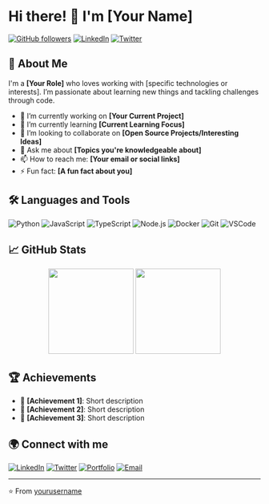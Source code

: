 # Hi there! 👋 I'm [Your Name]

[![GitHub followers](https://img.shields.io/github/followers/yourusername?label=Follow&style=social)](https://github.com/yourusername)
[![LinkedIn](https://img.shields.io/badge/-LinkedIn-blue?style=flat&logo=Linkedin&logoColor=white&link=https://www.linkedin.com/in/yourusername/)](https://www.linkedin.com/in/yourusername/)
[![Twitter](https://img.shields.io/twitter/follow/yourusername?label=Follow&style=social)](https://twitter.com/yourusername)

## 🚀 About Me

I'm a **[Your Role]** who loves working with [specific technologies or interests]. I’m passionate about learning new things and tackling challenges through code.

- 🔭 I’m currently working on **[Your Current Project]**
- 🌱 I’m currently learning **[Current Learning Focus]**
- 🤝 I’m looking to collaborate on **[Open Source Projects/Interesting Ideas]**
- 💬 Ask me about **[Topics you're knowledgeable about]**
- 📫 How to reach me: **[Your email or social links]**
- ⚡ Fun fact: **[A fun fact about you]**

## 🛠️ Languages and Tools

![Python](https://img.shields.io/badge/-Python-333?style=flat&logo=python)
![JavaScript](https://img.shields.io/badge/-JavaScript-333?style=flat&logo=javascript)
![TypeScript](https://img.shields.io/badge/-TypeScript-333?style=flat&logo=typescript)
![Node.js](https://img.shields.io/badge/-Node.js-333?style=flat&logo=node.js)
![Docker](https://img.shields.io/badge/-Docker-333?style=flat&logo=docker)
![Git](https://img.shields.io/badge/-Git-333?style=flat&logo=git)
![VSCode](https://img.shields.io/badge/-VSCode-333?style=flat&logo=visual-studio-code)

## 📈 GitHub Stats

<p align="center">
  <img height="170em" src="https://github-readme-stats.vercel.app/api?username=yourusername&show_icons=true&theme=radical" />
  <img height="170em" src="https://github-readme-stats.vercel.app/api/top-langs/?username=yourusername&layout=compact&langs_count=8&theme=radical" />
</p>

## 🏆 Achievements

- 🥇 **[Achievement 1]**: Short description
- 🥈 **[Achievement 2]**: Short description
- 🏅 **[Achievement 3]**: Short description

## 🌍 Connect with me

[![LinkedIn](https://img.shields.io/badge/-LinkedIn-blue?style=flat&logo=linkedin)](https://www.linkedin.com/in/yourusername/)
[![Twitter](https://img.shields.io/badge/-Twitter-blue?style=flat&logo=twitter)](https://twitter.com/yourusername)
[![Portfolio](https://img.shields.io/badge/-Portfolio-black?style=flat&logo=html5)](https://yourportfolio.com)
[![Email](https://img.shields.io/badge/-Email-black?style=flat&logo=gmail)](mailto:youremail@gmail.com)

---

⭐️ From [yourusername](https://github.com/yourusername)

